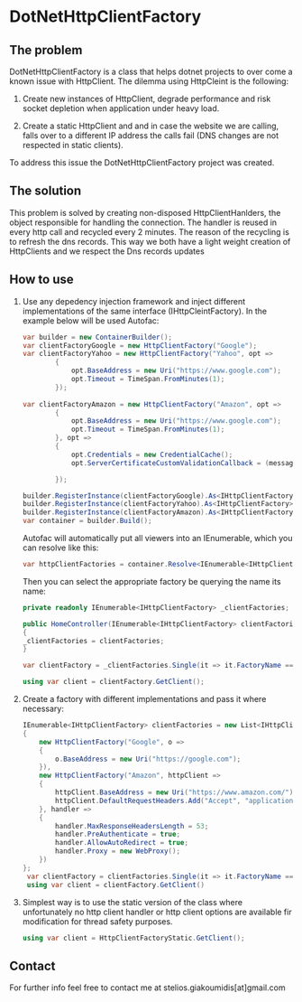 # DotNetHttpClientFactory

## The problem

DotNetHttpClientFactory is a class that helps dotnet projects to over come a known issue with HttpClient. The dilemma using HttpCleint is the following:

1) Create new instances of HttpClient, degrade performance and risk socket depletion when application under heavy load.

2) Create a static HttpClient and and in case the website we are calling, falls over to a different IP address the calls fail (DNS changes are not respected in static clients).

To address this issue the DotNetHttpClientFactory project was created.  

## The solution

This problem is solved by creating non-disposed HttpClientHanlders, the object responsible for handling the connection. The handler is reused in every http call and recycled every 2 minutes. The reason of the recycling is to refresh the dns records. This way we both have a light weight creation of HttpClients and we respect the Dns records updates  

## How to use

1) Use any depedency injection framework and inject different implementations of the same interface (IHttpCleintFactory). In the example below will be used Autofac:

    ```csharp
    var builder = new ContainerBuilder();
    var clientFactoryGoogle = new HttpClientFactory("Google");
    var clientFactoryYahoo = new HttpClientFactory("Yahoo", opt =>
            {
                opt.BaseAddress = new Uri("https://www.google.com");
                opt.Timeout = TimeSpan.FromMinutes(1);
            });
            
    var clientFactoryAmazon = new HttpClientFactory("Amazon", opt =>
            {
                opt.BaseAddress = new Uri("https://www.google.com");
                opt.Timeout = TimeSpan.FromMinutes(1);
            }, opt =>
            {
                opt.Credentials = new CredentialCache();
                opt.ServerCertificateCustomValidationCallback = (message, certificate2, arg3, arg4) => true;

            });
   
    builder.RegisterInstance(clientFactoryGoogle).As<IHttpClientFactory>();
    builder.RegisterInstance(clientFactoryYahoo).As<IHttpClientFactory>();
    builder.RegisterInstance(clientFactoryAmazon).As<IHttpClientFactory>();
    var container = builder.Build();
    ```
   Autofac will automatically put all viewers into an IEnumerable<IHttpClientFactory>, which you can resolve like this:
   ```csharp
   var httpClientFactories = container.Resolve<IEnumerable<IHttpClientFactory>>();
   ```
   Then you can select the appropriate factory be querying the name its name:
   ```csharp
   private readonly IEnumerable<IHttpClientFactory> _clientFactories;

   public HomeController(IEnumerable<IHttpClientFactory> clientFactories)
   {
   _clientFactories = clientFactories;
   }
   
   var clientFactory = _clientFactories.Single(it => it.FactoryName == "Google");
   
   using var client = clientFactory.GetClient();   
    ```
   
 2) Create a factory with different implementations and pass it where necessary:
    ```csharp
    IEnumerable<IHttpClientFactory> clientFactories = new List<IHttpClientFactory>()
    {
        new HttpClientFactory("Google", o =>
        {
            o.BaseAddress = new Uri("https://google.com");
        }),
        new HttpClientFactory("Amazon", httpClient =>
        {
            httpClient.BaseAddress = new Uri("https://www.amazon.com/");
            httpClient.DefaultRequestHeaders.Add("Accept", "application/json");
        }, handler =>
        {
            handler.MaxResponseHeadersLength = 53;
            handler.PreAuthenticate = true;
            handler.AllowAutoRedirect = true;
            handler.Proxy = new WebProxy();
        })
    };    
     var clientFactory = clientFactories.Single(it => it.FactoryName == "Google");   
     using var client = clientFactory.GetClient()
    ```
    
 3) Simplest way is to use the static version of the class where unfortunately no http client handler or http client options are available fir modification for thread safety purposes.
    ```csharp
    using var client = HttpClientFactoryStatic.GetClient();
    ```
## Contact
For further info feel free to contact me at stelios.giakoumidis[at]gmail.com

